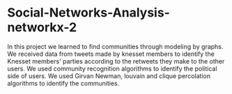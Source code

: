 # Social-Networks-Analysis-networkx-2
In this project we learned to find communities through modeling by graphs.
We received data from tweets made by knesset members to identify the Knesset members' parties according to the retweets they make to the other users.
We used community recognition algorithms to identify the political side of users.
We used Girvan Newman, louvain and clique percolation algorithms to identify the communities.
